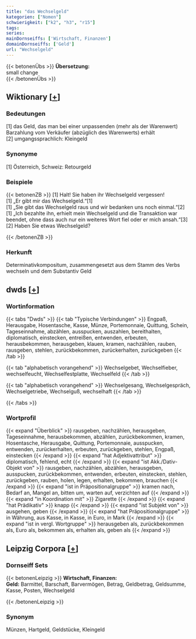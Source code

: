 ```yaml
---
title: "das Wechselgeld"
kategorien: ["Nomen"]
schwierigkeit: ["k2", "h3", "r15"]
tags:
series:
mainDornseiffs: ['Wirtschaft, Finanzen']
domainDornseiffs: ['Geld']
url: "Wechselgeld"
---
```


{{< betonenÜbs >}}
**Übersetzung:**  
small change  
{{< /betonenÜbs >}}

## Wiktionary [[+](https://de.wiktionary.org/wiki/Wechselgeld)]

### Bedeutungen
[1] das Geld, das man bei einer unpassenden (mehr als der Warenwert) Barzahlung vom Verkäufer (abzüglich des Warenwerts) erhält  
[2] umgangssprachlich: Kleingeld  

### Synonyme
[1] Österreich, Schweiz: Retourgeld  

### Beispiele
{{< betonenZB >}}
[1] Halt! Sie haben ihr Wechselgeld vergessen!  
[1] „Er gibt mir das Wechselgeld.“[1]  
[1] „Sie gibt das Wechselgeld raus und wir bedanken uns noch einmal.“[2]  
[1] „Ich bezahlte ihn, erhielt mein Wechselgeld und die Transaktion war beendet, ohne dass auch nur ein weiteres Wort fiel oder er mich ansah.“[3]  
[2] Haben Sie etwas Wechselgeld?  

{{< /betonenZB >}}
### Herkunft
Determinativkompositum, zusammengesetzt aus dem Stamm des Verbs wechseln und dem Substantiv Geld  



## dwds [[+](https://www.dwds.de/wb/Wechselgeld)]

### Wortinformation
{{< tabs "Dwds" >}}
{{< tab "Typische Verbindungen" >}}
Engpaß, Herausgabe, Hosentasche, Kasse, Münze, Portemonnaie, Quittung, Schein, Tageseinnahme, abzählen, ausspucken, auszahlen, bereithalten, diplomatisch, einstecken, entreißen, entwenden, erbeuten, herausbekommen, herausgeben, klauen, kramen, nachzählen, rauben, rausgeben, stehlen, zurückbekommen, zurückerhalten, zurückgeben
{{< /tab >}}

{{< tab "alphabetisch vorangehend" >}}
Wechselgebet, Wechselfieber, wechselfeucht, Wechselfestplatte, Wechselfeld
{{< /tab >}}

{{< tab "alphabetisch vorangehend" >}}
Wechselgesang, Wechselgespräch, Wechselgetriebe, Wechselguß, wechselhaft
{{< /tab >}}

{{< /tabs >}}

### Wortprofil
{{< expand "Überblick" >}} rausgeben, nachzählen, herausgeben, Tageseinnahme, herausbekommen, abzählen, zurückbekommen, kramen, Hosentasche, Herausgabe, Quittung, Portemonnaie, ausspucken, entwenden, zurückerhalten, erbeuten, zurückgeben, stehlen, Engpaß, einstecken {{< /expand >}}
{{< expand "hat Adjektivattribut" >}} diplomatisch, fehlend, echt {{< /expand >}}
{{< expand "ist Akk./Dativ-Objekt von" >}} rausgeben, nachzählen, abzählen, herausgeben, ausspucken, zurückbekommen, entwenden, erbeuten, einstecken, stehlen, zurückgeben, rauben, holen, legen, erhalten, bekommen, brauchen {{< /expand >}}
{{< expand "ist in Präpositionalgruppe" >}} kramen nach, Bedarf an, Mangel an, bitten um, warten auf, verzichten auf {{< /expand >}}
{{< expand "in Koordination mit" >}} Zigarette {{< /expand >}}
{{< expand "hat Prädikativ" >}} knapp {{< /expand >}}
{{< expand "ist Subjekt von" >}} ausgehen, geben {{< /expand >}}
{{< expand "hat Präpositionalgruppe" >}} in Währung, aus Kasse, in Kasse, in Euro, in Mark {{< /expand >}}
{{< expand "ist in vergl. Wortgruppe" >}} herausgeben als, zurückbekommen als, Euro als, bekommen als, erhalten als, geben als {{< /expand >}}

## Leipzig Corpora [[+](https://corpora.uni-leipzig.de/en/res?word=Wechselgeld&corpusId=deu_newscrawl-public_2018)]

### Dornseiff Sets
{{< betonenLeipzig >}}
**Wirtschaft, Finanzen:**  
**Geld:** Barmittel, Barschaft, Barvermögen, Betrag, Geldbetrag, Geldsumme, Kasse, Posten, Wechselgeld  

{{< /betonenLeipzig >}}

### Synonym
Münzen, Hartgeld, Geldstücke, Kleingeld

